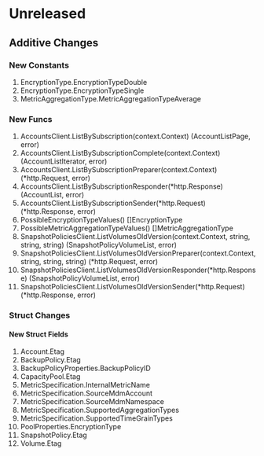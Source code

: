 # Unreleased

## Additive Changes

### New Constants

1. EncryptionType.EncryptionTypeDouble
1. EncryptionType.EncryptionTypeSingle
1. MetricAggregationType.MetricAggregationTypeAverage

### New Funcs

1. AccountsClient.ListBySubscription(context.Context) (AccountListPage, error)
1. AccountsClient.ListBySubscriptionComplete(context.Context) (AccountListIterator, error)
1. AccountsClient.ListBySubscriptionPreparer(context.Context) (*http.Request, error)
1. AccountsClient.ListBySubscriptionResponder(*http.Response) (AccountList, error)
1. AccountsClient.ListBySubscriptionSender(*http.Request) (*http.Response, error)
1. PossibleEncryptionTypeValues() []EncryptionType
1. PossibleMetricAggregationTypeValues() []MetricAggregationType
1. SnapshotPoliciesClient.ListVolumesOldVersion(context.Context, string, string, string) (SnapshotPolicyVolumeList, error)
1. SnapshotPoliciesClient.ListVolumesOldVersionPreparer(context.Context, string, string, string) (*http.Request, error)
1. SnapshotPoliciesClient.ListVolumesOldVersionResponder(*http.Response) (SnapshotPolicyVolumeList, error)
1. SnapshotPoliciesClient.ListVolumesOldVersionSender(*http.Request) (*http.Response, error)

### Struct Changes

#### New Struct Fields

1. Account.Etag
1. BackupPolicy.Etag
1. BackupPolicyProperties.BackupPolicyID
1. CapacityPool.Etag
1. MetricSpecification.InternalMetricName
1. MetricSpecification.SourceMdmAccount
1. MetricSpecification.SourceMdmNamespace
1. MetricSpecification.SupportedAggregationTypes
1. MetricSpecification.SupportedTimeGrainTypes
1. PoolProperties.EncryptionType
1. SnapshotPolicy.Etag
1. Volume.Etag
